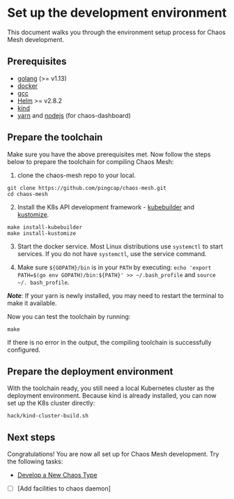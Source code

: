 # Set up the development environment

This document walks you through the environment setup process for Chaos Mesh development.

## Prerequisites

- [golang](https://golang.org/dl/) (>= v1.13)
- [docker](https://www.docker.com/)
- [gcc](https://gcc.gnu.org/)
- [Helm](https://helm.sh/) >= v2.8.2
- [kind](https://github.com/kubernetes-sigs/kind)
- [yarn](https://yarnpkg.com/lang/en/) and [nodejs](https://nodejs.org/en/) (for chaos-dashboard)

## Prepare the toolchain

Make sure you have the above prerequisites met. Now follow the steps below to prepare the toolchain for compiling Chaos Mesh:

1. clone the chaos-mesh repo to your local.

```
git clone https://github.com/pingcap/chaos-mesh.git
cd chaos-mesh
```

2. Install the K8s API development framework - [kubebuilder](https://github.com/kubernetes-sigs/kubebuilder) and [kustomize](https://github.com/kubernetes-sigs/kustomize).

```
make install-kubebuilder
make install-kustomize
```

3. Start the docker service. Most Linux distributions use `systemctl` to start services. If you do not have `systemctl`, use the service command.

4. Make sure `${GOPATH}/bin` is in your `PATH` by executing:
 `echo 'export PATH=$(go env GOPATH)/bin:${PATH}' >> ~/.bash_profile` and `source ~/. bash_profile`.

***Note***: If your yarn is newly installed, you may need to restart the terminal to make it available.


Now you can test the toolchain by running:

```
make
```

If there is no error in the output, the compiling toolchain is successfully configured.

## Prepare the deployment environment

With the toolchain ready, you still need a local Kubernetes cluster as the deployment environment. Because kind is already installed, you can now set up the K8s cluster directly:

```
hack/kind-cluster-build.sh
```

## Next steps

Congratulations! You are now all set up for Chaos Mesh development. Try the following tasks:

- [Develop a New Chaos Type](./dev_hello_world.md)
- [ ] [Add facilities to chaos daemon]
